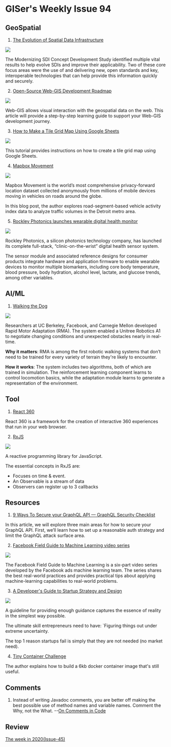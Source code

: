 # GISer's Weekly Issue 94

## GeoSpatial

1. [The Evolution of Spatial Data Infrastructure](https://www.ogc.org/blog/4428)

![](https://www.ogc.org/pub/www/files/u134/modernizing%20sdi%20infographic.png)

The Modernizing SDI Concept Development Study identified multiple vital results to help evolve SDIs and improve their applicability. Two of these core focus areas were the use of and delivering new, open standards and key, interoperable technologies that can help provide this information quickly and securely.

2. [Open-Source Web-GIS Development Roadmap](https://www.gislounge.com/open-source-web-gis-development-roadmap/)

![](https://cdn.shortpixel.ai/spai/w_802+q_glossy+ret_img+to_webp/https://www.gislounge.com/wp-content/uploads/2021/07/web-GIS-learning-guide.png)

Web-GIS allows visual interaction with the geospatial data on the web. This article will provide a step-by-step learning guide to support your Web-GIS development journey.

3. [How to Make a Tile Grid Map Using Google Sheets](https://www.gislounge.com/make-tile-grid-map-using-google-sheets/)

![](https://cdn.shortpixel.ai/spai/w_810+q_glossy+ret_img+to_webp/https://www.gislounge.com/wp-content/uploads/2018/11/google-sheets-tile-grid-map.png)

This tutorial provides instructions on how to create a tile grid map using Google Sheets.

4. [Mapbox Movement](https://webflow-blog.mbxsandbox.com/blog/mapbox-movement-vehicle-data)

![](https://assets.website-files.com/5f2a93fe880654a977c51043/60ee1f54c11cbd3455920ed5_splash.png)

Mapbox Movement is the world’s most comprehensive privacy-forward location dataset collected anonymously from millions of mobile devices moving in vehicles on roads around the globe.

In this blog post, the author explores road-segment-based vehicle activity index data to analyze traffic volumes in the Detroit metro area.

5. [Rockley Photonics launches wearable digital health monitor](https://optics.org/news/12/7/20)

![](https://optics.org/objects/news/thumb/12/7/20/RPSWristbandApp03M.jpg)

Rockley Photonics, a silicon photonics technology company, has launched its complete full-stack, “clinic-on-the-wrist” digital health sensor system.

The sensor module and associated reference designs for consumer products integrate hardware and application firmware to enable wearable devices to monitor multiple biomarkers, including core body temperature, blood pressure, body hydration, alcohol level, lactate, and glucose trends, among other variables.

## AI/ML

1. [Walking the Dog](https://read.deeplearning.ai/the-batch/issue-100/)

![](https://dl-staging-website.ghost.io/content/images/2021/07/ezgif.com-gif-maker---2021-07-14T100209.763.gif)

Researchers at UC Berkeley, Facebook, and Carnegie Mellon developed Rapid Motor Adaptation (RMA). The system enabled a Unitree Robotics A1 to negotiate changing conditions and unexpected obstacles nearly in real-time.

**Why it matters**: RMA is among the first robotic walking systems that don’t need to be trained for every variety of terrain they're likely to encounter.

**How it works**: The system includes two algorithms, both of which are trained in simulation. The reinforcement learning component learns to control locomotion basics, while the adaptation module learns to generate a representation of the environment.

## Tool

1. [React 360](https://github.com/facebookarchive/react-360)

React 360 is a framework for the creation of interactive 360 experiences that run in your web browser.

2. [RxJS](https://github.com/ReactiveX/RxJS)

![](https://lh3.googleusercontent.com/_ro6f-oBp5o-e98sRUYOhfC6T_j79UOqNyfzLse5MfSs4WItSaYoHHK6TS7MlN1O5pSZsN98hA6af6L0j_MHh5F7bL8_Vm3fiya9Vw3Xwr4E0DI9IijKqN6VivRX__bkw7ze30EnzjY)

A reactive programming library for JavaScript.

The essential concepts in RxJS are:

- Focuses on time & event.
- An Observable is a stream of data
- Observers can register up to 3 callbacks

## Resources

1. [9 Ways To Secure your GraphQL API — GraphQL Security Checklist](https://www.apollographql.com/blog/graphql/security/9-ways-to-secure-your-graphql-api-security-checklist/)

In this article, we will explore three main areas for how to secure your GraphQL API. First, we’ll learn how to set up a reasonable auth strategy and limit the GraphQL attack surface area.

2. [Facebook Field Guide to Machine Learning video series](https://research.fb.com/blog/2018/05/the-facebook-field-guide-to-machine-learning-video-series/)

![](https://research.fb.com/wp-content/uploads/2018/05/ml-academy-hero-graphic.png?w=2542&h=1120&crop=1)

The Facebook Field Guide to Machine Learning is a six-part video series developed by the Facebook ads machine learning team. The series shares the best real-world practices and provides practical tips about applying machine-learning capabilities to real-world problems.

3. [A Developer's Guide to Startup Strategy and Design](https://www.freecodecamp.org/news/be-a-successful-entrepreneur-developers-guide-to-startup-strategy-and-design/#conclusion)

![](https://www.freecodecamp.org/news/content/images/size/w1000/2021/04/Top-20-reasons-startups-fail.png)

A guideline for providing enough guidance captures the essence of reality in the simplest way possible.

The ultimate skill entrepreneurs need to have: `Figuring things out under extreme uncertainty.

The top 1 reason startups fail is simply that they are not needed (no market need).

4. [Tiny Container Challenge](https://devopsdirective.com/posts/2021/04/tiny-container-image/)

The author explains how to build a 6kb docker container image that's still useful.

## Comments

1.  Instead of writing Javadoc comments, you are better off making the best possible use of method names and variable names. Comment the Why, not the What.
    --[On Comments in Code](https://henrikwarne.com/2021/06/15/on-comments-in-code/)

## Review

[The week in 2020(Issue-45)](https://github.com/lkcozy/weekly/blob/master/docs/2020/issue-45.md)
